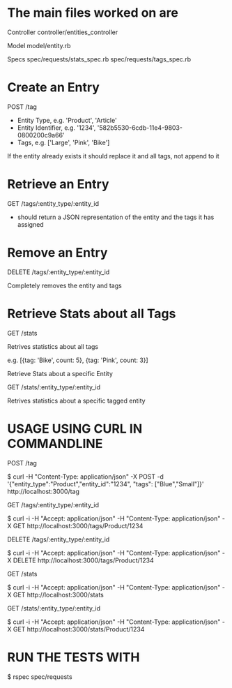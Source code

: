 # The main files worked on are

Controller
 controller/entities_controller

Model
 model/entity.rb

Specs
 spec/requests/stats_spec.rb
 spec/requests/tags_spec.rb


# Create an Entry

POST /tag

- Entity Type, e.g. 'Product', 'Article'
- Entity Identifier, e.g. '1234', '582b5530-6cdb-11e4-9803-0800200c9a66'
- Tags, e.g. ['Large', 'Pink', 'Bike']

If the entity already exists it should replace it and all tags, not append to it

# Retrieve an Entry

GET /tags/:entity_type/:entity_id

- should return a JSON representation of the entity and the tags it has assigned

# Remove an Entry

DELETE /tags/:entity_type/:entity_id

Completely removes the entity and tags

# Retrieve Stats about all Tags

GET /stats

Retrives statistics about all tags

e.g. [{tag: 'Bike', count: 5}, {tag: 'Pink', count: 3}]

Retrieve Stats about a specific Entity

GET /stats/:entity_type/:entity_id

Retrives statistics about a specific tagged entity


# USAGE USING CURL IN COMMANDLINE

POST /tag

$ curl -H "Content-Type: application/json" -X POST -d '{"entity_type":"Product","entity_id":"1234", "tags": ["Blue","Small"]}' http://localhost:3000/tag

GET /tags/:entity_type/:entity_id

$ curl -i -H "Accept: application/json" -H "Content-Type: application/json" -X GET http://localhost:3000/tags/Product/1234

DELETE /tags/:entity_type/:entity_id

$ curl -i -H "Accept: application/json" -H "Content-Type: application/json" -X DELETE http://localhost:3000/tags/Product/1234

GET /stats

$ curl -i -H "Accept: application/json" -H "Content-Type: application/json" -X GET http://localhost:3000/stats

GET /stats/:entity_type/:entity_id

$ curl -i -H "Accept: application/json" -H "Content-Type: application/json" -X GET http://localhost:3000/stats/Product/1234


# RUN THE TESTS WITH

$ rspec spec/requests
